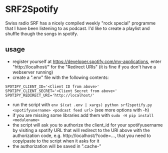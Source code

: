 # SRF2Spotify

Swiss radio SRF has a nicely compiled weekly "rock special" programme that I have been listening to as podcast. I'd like to create a playlist and shuffle though the songs in spotify.

## usage
* register yourself at https://developer.spotify.com/my-applications, enter "http://localhost/" for the "Redirect URIs" (it is fine if you don't have a webserver running)
* create a ".env" file with the following contents:
```
SPOTIPY_CLIENT_ID='<Client ID from above>'
SPOTIPY_CLIENT_SECRET='<Client Secret from above>'
SPOTIPY_REDIRECT_URI='http://localhost/'
```
* run the script with `env $(cat .env | xargs) python srf2spotify.py <spotifyusername> <podcast feed url>` (see more options with -h)
* if you are missing some libraries add them with `sudo -H pip install <modulename>`
* the script will ask you to authorize the client_id for your spotifyusername by visiting a spotify URL that will redirect to the URI above with the authorization code, e.g. http://localhost/?code=..., that you need to copy/paste to the script when it asks for it
* the authorization will be saved in ".cache-<spotifyusername>"